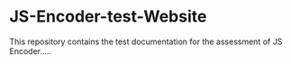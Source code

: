 # JS-Encoder-test-Website
This repository contains the test documentation for the assessment of JS Encoder.....
